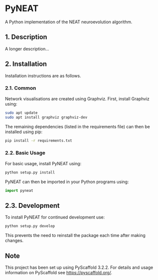 # PyNEAT

A Python implementation of the NEAT neuroevolution algorithm.

## 1. Description

A longer description...

## 2. Installation

Installation instructions are as follows.

### 2.1. Common

Network visualisations are created using Graphviz. First, install Graphviz
using:

```bash
sudo apt update
sudo apt install graphviz graphviz-dev
```

The remaining dependencies (listed in the requirements file) can then be installed using pip:

```bash
pip install -r requirements.txt
```

### 2.2. Basic Usage

For basic usage, install PyNEAT using:

```bash
python setup.py install
```

PyNEAT can then be imported in your Python programs using:

```python
import pyneat
```

## 2.3. Development

To install PyNEAT for continued development use:

```bash
python setup.py develop
```

This prevents the need to reinstall the package each time after making changes.

## Note

This project has been set up using PyScaffold 3.2.2. For details and usage
information on PyScaffold see https://pyscaffold.org/.

